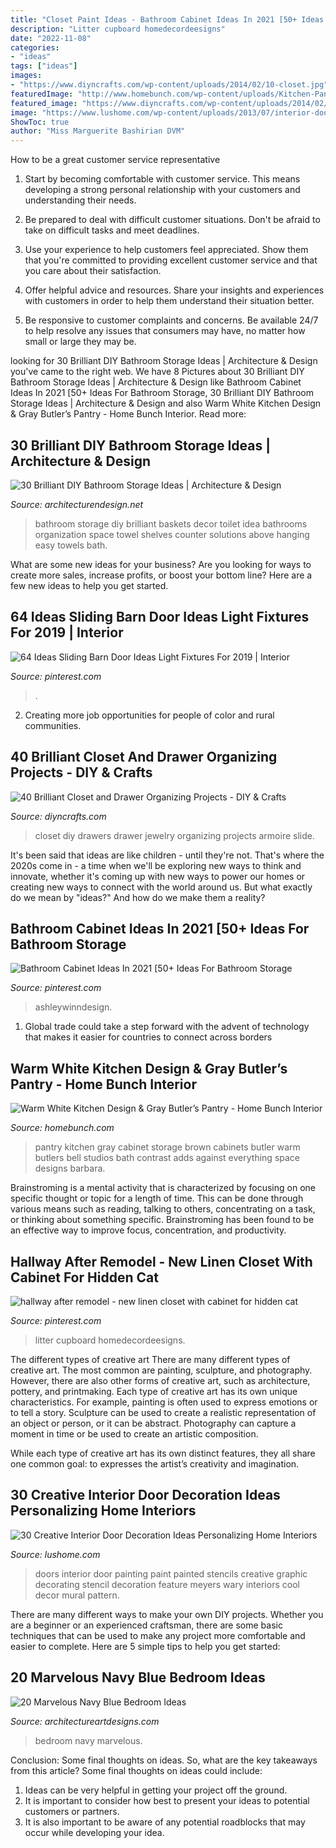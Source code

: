 ```yaml
---
title: "Closet Paint Ideas - Bathroom Cabinet Ideas In 2021 [50+ Ideas For Bathroom Storage"
description: "Litter cupboard homedecordeesigns"
date: "2022-11-08"
categories:
- "ideas"
tags: ["ideas"]
images:
- "https://www.diyncrafts.com/wp-content/uploads/2014/02/10-closet.jpg"
featuredImage: "http://www.homebunch.com/wp-content/uploads/Kitchen-Pantry.-Kitchen-Pantry-cabinet.-Kitchen-Pantry-Cabinet-Ideas.-Kitchen-Pantry-Storage-Ideas.-KitchenPantry-Kitchen-Pantry-KitchenPantryCabinet-Barbara-Brown-Photography.-Bell-Kitchen-and-Bath-Studios..jpg"
featured_image: "https://www.diyncrafts.com/wp-content/uploads/2014/02/10-closet.jpg"
image: "https://www.lushome.com/wp-content/uploads/2013/07/interior-doors-painting-decoration-patterns-18.jpg"
ShowToc: true
author: "Miss Marguerite Bashirian DVM"
---
```



How to be a great customer service representative
1. Start by becoming comfortable with customer service. This means developing a strong personal relationship with your customers and understanding their needs.
2. Be prepared to deal with difficult customer situations. Don't be afraid to take on difficult tasks and meet deadlines.

3. Use your experience to help customers feel appreciated. Show them that you're committed to providing excellent customer service and that you care about their satisfaction.

4. Offer helpful advice and resources. Share your insights and experiences with customers in order to help them understand their situation better.

5. Be responsive to customer complaints and concerns. Be available 24/7 to help resolve any issues that consumers may have, no matter how small or large they may be.

	

		
looking for 30 Brilliant DIY Bathroom Storage Ideas | Architecture &amp; Design you've came to the right web. We have 8 Pictures about 30 Brilliant DIY Bathroom Storage Ideas | Architecture &amp; Design like Bathroom Cabinet Ideas In 2021 [50+ Ideas For Bathroom Storage, 30 Brilliant DIY Bathroom Storage Ideas | Architecture &amp; Design and also Warm White Kitchen Design &amp; Gray Butler’s Pantry - Home Bunch Interior. Read more:
		
    
## 30 Brilliant DIY Bathroom Storage Ideas | Architecture &amp; Design

<img loading=lazy src="http://cdn.architecturendesign.net/wp-content/uploads/2014/08/diy-bathroom-storage-ideas-2.jpg" onerror="this.onerror=null;this.src='https://tse4.mm.bing.net/th?id=OIP.Q2RNy6xFFL_dVzWrGpe9MAHaLH&amp;pid=15.1';" alt="30 Brilliant DIY Bathroom Storage Ideas | Architecture &amp; Design">

_Source: architecturendesign.net_

>bathroom storage diy brilliant baskets decor toilet idea bathrooms organization space towel shelves counter solutions above hanging easy towels bath. 

	

What are some new ideas for your business?
Are you looking for ways to create more sales, increase profits, or boost your bottom line? Here are a few new ideas to help you get started.

    
## 64 Ideas Sliding Barn Door Ideas Light Fixtures For 2019 | Interior

<img loading=lazy src="https://i.pinimg.com/736x/1e/bd/97/1ebd97a590554344975f1918088be92e.jpg" onerror="this.onerror=null;this.src='https://tse1.mm.bing.net/th?id=OIP.tc7s2aa-2fBWJanWVOA_qgAAAA&amp;pid=15.1';" alt="64 Ideas Sliding Barn Door Ideas Light Fixtures For 2019 | Interior">

_Source: pinterest.com_

>. 

	

2. Creating more job opportunities for people of color and rural communities. 

    
## 40 Brilliant Closet And Drawer Organizing Projects - DIY &amp; Crafts

<img loading=lazy src="https://www.diyncrafts.com/wp-content/uploads/2014/02/10-closet.jpg" onerror="this.onerror=null;this.src='https://tse3.mm.bing.net/th?id=OIP.jbFE3bn4MarWVOE4Y2o1GAHaL0&amp;pid=15.1';" alt="40 Brilliant Closet and Drawer Organizing Projects - DIY &amp; Crafts">

_Source: diyncrafts.com_

>closet diy drawers drawer jewelry organizing projects armoire slide. 

	

It's been said that ideas are like children - until they're not. That's where the 2020s come in - a time when we'll be exploring new ways to think and innovate, whether it's coming up with new ways to power our homes or creating new ways to connect with the world around us. But what exactly do we mean by "ideas?" And how do we make them a reality?

    
## Bathroom Cabinet Ideas In 2021 [50+ Ideas For Bathroom Storage

<img loading=lazy src="https://i.pinimg.com/736x/3b/78/19/3b7819474431a02860ef3d35de2673c6.jpg" onerror="this.onerror=null;this.src='https://tse4.mm.bing.net/th?id=OIP.LBpcZWjghYMr2FmVL49I8AAAAA&amp;pid=15.1';" alt="Bathroom Cabinet Ideas In 2021 [50+ Ideas For Bathroom Storage">

_Source: pinterest.com_

>ashleywinndesign. 

	

1. Global trade could take a step forward with the advent of technology that makes it easier for countries to connect across borders 

    
## Warm White Kitchen Design &amp; Gray Butler’s Pantry - Home Bunch Interior

<img loading=lazy src="http://www.homebunch.com/wp-content/uploads/Kitchen-Pantry.-Kitchen-Pantry-cabinet.-Kitchen-Pantry-Cabinet-Ideas.-Kitchen-Pantry-Storage-Ideas.-KitchenPantry-Kitchen-Pantry-KitchenPantryCabinet-Barbara-Brown-Photography.-Bell-Kitchen-and-Bath-Studios..jpg" onerror="this.onerror=null;this.src='https://tse2.mm.bing.net/th?id=OIP.aezbVwqRl_l0EjGnNM59kAHaLP&amp;pid=15.1';" alt="Warm White Kitchen Design &amp; Gray Butler’s Pantry - Home Bunch Interior">

_Source: homebunch.com_

>pantry kitchen gray cabinet storage brown cabinets butler warm butlers bell studios bath contrast adds against everything space designs barbara. 

	

Brainstroming is a mental activity that is characterized by focusing on one specific thought or topic for a length of time. This can be done through various means such as reading, talking to others, concentrating on a task, or thinking about something specific. Brainstroming has been found to be an effective way to improve focus, concentration, and productivity.

    
## Hallway After Remodel - New Linen Closet With Cabinet For Hidden Cat

<img loading=lazy src="https://i.pinimg.com/736x/29/98/ce/2998ce3cd323eaae85cd52eebb56f90d.jpg" onerror="this.onerror=null;this.src='https://tse3.mm.bing.net/th?id=OIP.bT7Opf8-xWEwYjs0-HLeKwHaJ4&amp;pid=15.1';" alt="hallway after remodel - new linen closet with cabinet for hidden cat">

_Source: pinterest.com_

>litter cupboard homedecordeesigns. 

	

The different types of creative art
There are many different types of creative art. The most common are painting, sculpture, and photography. However, there are also other forms of creative art, such as architecture, pottery, and printmaking.
Each type of creative art has its own unique characteristics. For example, painting is often used to express emotions or to tell a story. Sculpture can be used to create a realistic representation of an object or person, or it can be abstract. Photography can capture a moment in time or be used to create an artistic composition.

While each type of creative art has its own distinct features, they all share one common goal: to expresses the artist’s creativity and imagination.

    
## 30 Creative Interior Door Decoration Ideas Personalizing Home Interiors

<img loading=lazy src="https://www.lushome.com/wp-content/uploads/2013/07/interior-doors-painting-decoration-patterns-18.jpg" onerror="this.onerror=null;this.src='https://tse1.mm.bing.net/th?id=OIP.Cq7d3OWzrxRbJgq7WEjLNgAAAA&amp;pid=15.1';" alt="30 Creative Interior Door Decoration Ideas Personalizing Home Interiors">

_Source: lushome.com_

>doors interior door painting paint painted stencils creative graphic decorating stencil decoration feature meyers wary interiors cool decor mural pattern. 

	

There are many different ways to make your own DIY projects. Whether you are a beginner or an experienced craftsman, there are some basic techniques that can be used to make any project more comfortable and easier to complete. Here are 5 simple tips to help you get started:

    
## 20 Marvelous Navy Blue Bedroom Ideas

<img loading=lazy src="https://www.architectureartdesigns.com/wp-content/uploads/2013/12/1832-630x419.jpg" onerror="this.onerror=null;this.src='https://tse1.mm.bing.net/th?id=OIP.ENJxm5B0Sanajygw8JqibAHaE7&amp;pid=15.1';" alt="20 Marvelous Navy Blue Bedroom Ideas">

_Source: architectureartdesigns.com_

>bedroom navy marvelous. 

	

Conclusion: Some final thoughts on ideas.
So, what are the key takeaways from this article?
Some final thoughts on ideas could include:
1. Ideas can be very helpful in getting your project off the ground.
2. It is important to consider how best to present your ideas to potential customers or partners.
3. It is also important to be aware of any potential roadblocks that may occur while developing your idea.

